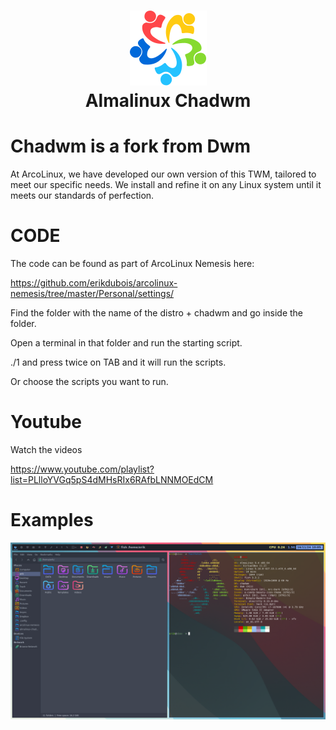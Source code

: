 <h1 align="center">
 <img src="https://github.com/erikdubois/almalinux-chadwm/blob/main/logo.svg">
  <br />
   Almalinux Chadwm
</h1>

# Chadwm is a fork from Dwm

At ArcoLinux, we have developed our own version of this TWM, tailored to meet our specific needs. We install and refine it on any Linux system until it meets our standards of perfection.


# CODE

The code can be found as part of ArcoLinux Nemesis here:

https://github.com/erikdubois/arcolinux-nemesis/tree/master/Personal/settings/

Find the folder with the name of the distro + chadwm and go inside the folder.

Open a terminal in that folder and run the starting script.

./1 and press twice on TAB and it will run the scripts. 

Or choose the scripts you want to run.


# Youtube

Watch the videos 

https://www.youtube.com/playlist?list=PLlloYVGq5pS4dMHsRIx6RAfbLNNMOEdCM

# Examples

![Alt text](almalinux-1.png)

